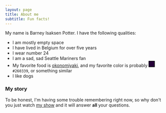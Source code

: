 ```yaml
---
layout: page
title: About me
subtitle: Fun facts!
---
```


My name is Barney Isaksen Potter. I have the following qualities:

- I am mostly empty space
- I have lived in Belgium for over five years
- I wear number 24
- I am a sad, sad Seattle Mariners fan
- My favorite food is [okonomiyaki](https://www.justonecookbook.com/okonomiyaki/), and my favorite color is probably <svg width="20" height="20"><rect width="20" height="20" style="fill:#260339;stroke-width:3;stroke:rgb(0,0,0)" /></svg> `#260339`, or something similar
- I like dogs

### My story

To be honest, I'm having some trouble remembering right now, so why don't you just watch [my show](https://en.wikipedia.org/wiki/Barney_%26_Friends) and it will answer **all** your questions.
